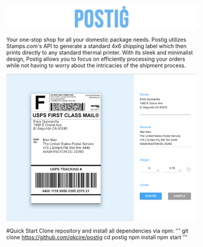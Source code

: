 ![postig logo](./docs/images/title.png?raw=true)

Your one-stop shop for all your domestic package needs. Postig utilizes Stamps.com's API to generate a standard 4x6 shipping label which then prints directly to any standard thermal printer. With its sleek and minimalist design, Postig allows you to focus on efficiently processing your orders while not having to worry about the intricacies of the shipment process.

![main screen](./docs/images/main0.png?raw=true)

#Quick Start
Clone repository and install all dependencies via npm:
'''
git clone https://github.com/qkcire/postig
cd postig
npm install
npm start
'''
